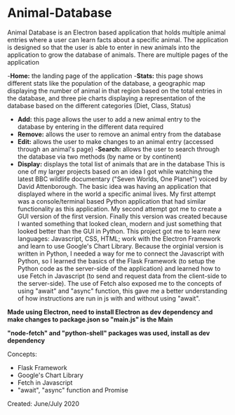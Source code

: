 # Animal-Database
Animal Database is an Electron based application that holds multiple animal entries where a user can learn facts about a specific animal. The application is designed so that the user is able to enter in new animals into the application to grow the database of animals. There are multiple pages of the application

-**Home:** the landing page of the application
-**Stats:** this page shows different stats like the population of the database, a geographic map displaying the number of animal in that region based on the total entries in the database, and three pie charts displaying a representation of the database based on the different categories (Diet, Class, Status)
- **Add:** this page allows the user to add a new animal entry to the database by entering in the different data required
- **Remove:** allows the user to remove an animal entry from the database
- **Edit:** allows the user to make changes to an animal entry (accessed through an animal's page)
-**Search:** allows the user to search through the database via two methods (by name or by continent)
- **Display:** displays the total list of animals that are in the database
This is one of my larger projects based on an idea I got while watching the latest BBC wildlife documentary ("Seven Worlds, One Planet") voiced by David Attenborough. The basic idea was having an application that displayed where in the world a specific animal lives. My first attempt was a console/terminal based Python application that had similar functionality as this application. My second attempt got me to create a GUI version of the first version. Finally this version was created because I wanted something that looked clean, modern and just something that looked better than the GUI in Python.
This project got me to learn new languages: Javascript, CSS, HTML; work with the Electron Framework and learn to use Google's Chart Library. Because the orginial version is written in Python, I needed a way for me to connect the Javascript with Python, so I learned the basics of the Flask Framework (to setup the Python code as the server-side of the application) and learned how to use Fetch in Javascript (to send and request data from the client-side to the server-side). The use of Fetch also  exposed me to the concepts of using "await" and "async" function, this gave me a better understanding of how instructions are run in js with and without using "await".

**Made using Electron, need to install Electron as dev dependency and make changes to package.json so "main.js" is the Main**

**"node-fetch" and "python-shell" packages was used, install as dev dependency**

Concepts:
- Flask Framework
- Google's Chart Library
- Fetch in Javascript
- "await", "async" function and Promise

Created: June/July 2020
